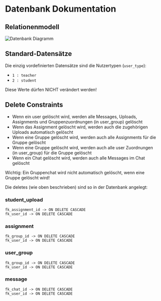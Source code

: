 # Datenbank Dokumentation

## Relationenmodell
![Datenbank Diagramm](https://cdn.discordapp.com/attachments/946785963701575800/955874812776030278/Datenbankentwurf_v2.png)

## Standard-Datensätze

Die einzig vordefinierten Datensätze sind die Nutzertypen (``user_type``):
- ``1 : teacher``
- ``2 : student``

Diese Werte dürfen NICHT verändert werden!

## Delete Constraints

- Wenn ein user gelöscht wird, werden alle Messages, Uploads, Assignments und Gruppenzuordnungen (in user_group) gelöscht
- Wenn das Assignment gelöscht wird, werden auch die zugehörigen Uploads automatisch gelöscht
- Wenn eine Gruppe gelöscht wird, werden auch alle Assignments für die Gruppe gelöscht
- Wenn eine Gruppe gelöscht wird, werden auch alle user Zuordnungen (in user_group) für die Gruppe gelöscht
- Wenn ein Chat gelöscht wird, werden auch alle Messages im Chat gelöscht

Wichtig: Ein Gruppenchat wird nicht automatisch gelöscht, wenn eine Gruppe gelöscht wird!

Die deletes (wie oben beschrieben) sind so in der Datenbank angelegt:

### student_upload

```
fk_assignment_id -> ON DELETE CASCADE
fk_user_id -> ON DELETE CASCADE
```

### assignment

```
fk_group_id -> ON DELETE CASCADE
fk_user_id -> ON DELETE CASCADE
```

### user_group

```
fk_group_id -> ON DELETE CASCADE
fk_user_id -> ON DELETE CASCADE
```

### message

```
fk_chat_id -> ON DELETE CASCADE
fk_user_id -> ON DELETE CASCADE
```
